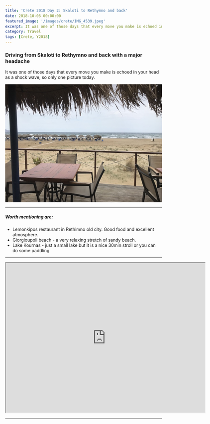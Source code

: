 ```yaml
---
title: 'Crete 2018 Day 2: Skaloti to Rethymno and back'
date: 2018-10-05 00:00:00
featured_image: '/images/crete/IMG_4539.jpeg'
excerpt: It was one of those days that every move you make is echoed in your head as a shock wave, so only one picture today.
category: Travel
tags: [Crete, Y2018]
---
```




### Driving from Skaloti to Rethymno and back with a major headache

It was one of those days that every move you make is echoed in your head as a shock wave, so only one picture today.

<div class="gallery" data-columns="3">
	<img src="/images/crete/IMG_4539.jpeg">
</div>

---

##### Worth mentioning  are:


* Lemonkipos restaurant in Rethimno old city.
  Good food and excellent atmosphere.
* Giorgioupoli beach - a very relaxing stretch of sandy beach.
* Lake Kournas - just a small lake but it is a nice 30min stroll or you can do some paddling

---

<iframe src="https://www.google.com/maps/d/embed?mid=1DE3BV2uPe43bNooyj5hx2eA4H9UhMsjD" width="640" height="480"></iframe>

---
